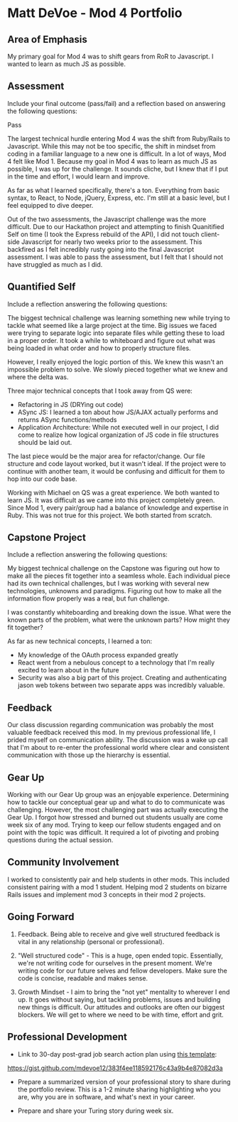 
# Matt DeVoe - Mod 4 Portfolio

## Area of Emphasis

My primary goal for Mod 4 was to shift gears from RoR to Javascript. I wanted to learn as much JS as possible.

## Assessment

Include your final outcome (pass/fail) and a reflection based on answering the following questions:

Pass

The largest technical hurdle entering Mod 4 was the shift from Ruby/Rails to Javascript. While this may not be too specific, the shift in mindset from coding in a familiar language to a new one is difficult. In a lot of ways, Mod 4 felt like Mod 1. Because my goal in Mod 4 was to learn as much JS as possible, I was up for the challenge. It sounds cliche, but I knew that if I put in the time and effort, I would learn and improve.

As far as what I learned specifically, there's a ton. Everything from basic syntax, to React, to Node, jQuery, Express, etc. I'm still at a basic level, but I feel equipped to dive deeper.

Out of the two assessments, the Javascript challenge was the more difficult. Due to our Hackathon project and attempting to finish Quanitified Self on time (I took the Express rebuild of the API), I did not touch client-side Javascript for nearly two weeks prior to the assessment. This backfired as I felt incredibly rusty going into the final Javascript assessment. I was able to pass the assessment, but I felt that I should not have struggled as much as I did.


## Quantified Self

Include a reflection answering the following questions:

The biggest technical challenge was learning something new while trying to tackle what seemed like a large project at the time. Big issues we faced were trying to separate logic into separate files while getting these to load in a proper order. It took a while to whiteboard and figure out what was being loaded in what order and how to properly structure files.

However, I really enjoyed the logic portion of this. We knew this wasn't an impossible problem to solve. We slowly pieced together what we knew and where the delta was.

Three major technical concepts that I took away from QS were:
- Refactoring in JS (DRYing out code)
- ASync JS: I learned a ton about how JS/AJAX actually performs and returns ASync functions/methods
- Application Architecture: While not executed well in our project, I did come to realize how logical organization of JS code in file structures should be laid out.

The last piece would be the major area for refactor/change. Our file structure and code layout worked, but it wasn't ideal. If the project were to continue with another team, it would be confusing and difficult for them to hop into our code base.

Working with Michael on QS was a great experience. We both wanted to learn JS. It was difficult as we came into this project completely green. Since Mod 1, every pair/group had a balance of knowledge and expertise in Ruby. This was not true for this project. We both started from scratch.


## Capstone Project

Include a reflection answering the following questions:

My biggest technical challenge on the Capstone was figuring out how to make all the pieces fit together into a seamless whole. Each individual piece had its own technical challenges, but I was working with several new technologies, unknowns and paradigms. Figuring out how to make all the information flow properly was a real, but fun challenge.

I was constantly whiteboarding and breaking down the issue. What were the known parts of the problem, what were the unknown parts? How might they fit together?

As far as new technical concepts, I learned a ton:
- My knowledge of the OAuth process expanded greatly
- React went from a nebulous concept to a technology that I'm really excited to learn about in the future
- Security was also a big part of this project. Creating and authenticating jason web tokens between two separate apps was incredibly valuable.


## Feedback

Our class discussion regarding communication was probably the most valuable feedback received this mod. In my previous professional life, I prided myself on communication ability. The discussion was a wake up call that I'm about to re-enter the professional world where clear and consistent communication with those up the hierarchy is essential. 

## Gear Up

Working with our Gear Up group was an enjoyable experience. Determining how to tackle our conceptual gear up and what to do to communicate was challenging. However, the most challenging part was actually executing the Gear Up. I forgot how stressed and burned out students usually are come week six of any mod. Trying to keep our fellow students engaged and on point with the topic was difficult. It required a lot of pivoting and probing questions during the actual session.

## Community Involvement

I worked to consistently pair and help students in other mods. This included consistent pairing with a mod 1 student. Helping mod 2 students on bizarre Rails issues and implement mod 3 concepts in their mod 2 projects.

## Going Forward

1. Feedback. Being able to receive and give well structured feedback is vital in any relationship (personal or professional).

2. "Well structured code" - This is a huge, open ended topic. Essentially, we're not writing code for ourselves in the present moment. We're writing code for our future selves and fellow developers. Make sure the code is concise, readable and makes sense.

3. Growth Mindset - I aim to bring the "not yet" mentality to wherever I end up. It goes without saying, but tackling problems, issues and building new things is difficult. Our attitudes and outlooks are often our biggest blockers. We will get to where we need to be with time, effort and grit.

## Professional Development

* Link to 30-day post-grad job search action plan using [this template](https://github.com/turingschool/career-development-curriculum/blob/master/module_four/post_grad_plan.md): 

https://gist.github.com/mdevoe12/383f4ee118592176c43a9b4e87082d3a

* Prepare a summarized version of your professional story to share during the portfolio review. This is a 1-2 minute sharing highlighting who you are, why you are in software, and what's next in your career.

* Prepare and share your Turing story during week six.
